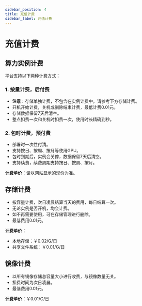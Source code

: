 ```yaml
---
sidebar_position: 4
title: 充值计费
sidebar_label: 充值计费
---
```


# 充值计费

## 算力实例计费

平台支持以下两种计费方式：

### 1. 按量计费，后付费
- **注意**：存储单独计费，不包含在实例计费中，请参考下方存储计费。
- 开机开始计费，关机或删除结束计费，最低计费0.01元。
- 存储数据保留7天后清空。
- 整点扣费一次和关机时扣费一次，使用时长精确到秒。

### 2. 包时计费，预付费
- 部署时一次性付清。
- 支持按日、按周、按月等使用GPU。
- 包时到期后，实例会关停，数据保留7天后清空。
- 支持续费，续费周期支持按日、按周、按月。

**计费单价**：请以网站显示的现价为准。

## 存储计费

- 按容量计费，次日凌晨结算当天的费用，每日结算一次。
- 无论实例是否开机，均会计费。
- 如不再需要使用，可在存储管理进行删除。
- 最低费用0.01元。

**计费单价**：
- 本地存储：￥0.02/G/日
- 共享文件系统：￥0.01/G/日

## 镜像计费

- 以所有镜像存储总容量大小进行收费，与镜像数量无关。
- 扣费时间为次日凌晨。
- 最低费用0.01元。

**计费单价**：￥0.01/G/日